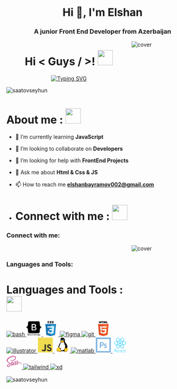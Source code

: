 <h1 align="center">Hi 👋, I'm Elshan</h1>
<h3 align="center">A junior Front End Developer from Azerbaijan</h3>
<!--======================================================= "Typing" Gif =======================================================-->
<img align="right" align="right" width="35%" height="250px" src="https://media.giphy.com/media/l2Je3ktsieOfOGa1G/giphy.gif" alt="cover"/>
<div align="center">

<!--======================================================= Header Section =======================================================-->
<h1 display="inline-block">Hi < Guys / >! <img height = 40px width = 40px src = "https://raw.githubusercontent.com/MartinHeinz/MartinHeinz/master/wave.gif"></h1>

[![Typing SVG](https://readme-typing-svg.herokuapp.com?color=06ff06&size=22&lines=<h1>I'm+Front+End+Developer</h1>)]()

</div>

<!--======================================================= About Section =======================================================-->

<!--======================================================= Viewer Counter =======================================================-->


<!--======================================================= "We can code this" Gif =======================================================-->

<p align="left"> <img src="https://komarev.com/ghpvc/?username=saatovseyhun&label=Profile%20views&color=0e75b6&style=flat" alt="saatovseyhun" /> </p>
  <h1> About me : <img src='https://raw.githubusercontent.com/MartinHeinz/MartinHeinz/master/wave.gif' height = 40px width = 40px></h1>

- 🌱 I’m currently learning **JavaScript**

- 👯 I’m looking to collaborate on **Developers**

- 🤝 I’m looking for help with **FrontEnd Projects**

- 💬 Ask me about **Html & Css & JS**

- 📫 How to reach me **elshanbayramov002@gmail.com**
- <h1 align="left" > Connect with me : <img src='https://raw.githubusercontent.com/ShahriarShafin/ShahriarShafin/main/Assets/handshake.gif' height = 40px width = 40px> </h1>

<h3 align="left">Connect with me:</h3>
<p align="left">
</p>
<img align="right" width="35%" height="250px" src="https://media.giphy.com/media/USV0ym3bVWQJJmNu3N/giphy.gif" alt="cover"/>

<br>
<h3 align="left">Languages and Tools:</h3>
<h1 align="left"> Languages and Tools : <img src = "https://media2.giphy.com/media/QssGEmpkyEOhBCb7e1/giphy.gif?cid=ecf05e47a0n3gi1bfqntqmob8g9aid1oyj2wr3ds3mg700bl&rid=giphy.gif" height = 40px width = 40px ></h1>
<p align="left"> <a href="https://www.gnu.org/software/bash/" target="_blank" rel="noreferrer"> <img src="https://www.vectorlogo.zone/logos/gnu_bash/gnu_bash-icon.svg" alt="bash" width="40" height="40"/> </a> <a href="https://getbootstrap.com" target="_blank" rel="noreferrer"> <img src="https://raw.githubusercontent.com/devicons/devicon/master/icons/bootstrap/bootstrap-plain-wordmark.svg" alt="bootstrap" width="40" height="40"/> </a> <a href="https://www.w3schools.com/css/" target="_blank" rel="noreferrer"> <img src="https://raw.githubusercontent.com/devicons/devicon/master/icons/css3/css3-original-wordmark.svg" alt="css3" width="40" height="40"/> </a> <a href="https://www.figma.com/" target="_blank" rel="noreferrer"> <img src="https://www.vectorlogo.zone/logos/figma/figma-icon.svg" alt="figma" width="40" height="40"/> </a> <a href="https://git-scm.com/" target="_blank" rel="noreferrer"> <img src="https://www.vectorlogo.zone/logos/git-scm/git-scm-icon.svg" alt="git" width="40" height="40"/> </a> <a href="https://www.w3.org/html/" target="_blank" rel="noreferrer"> <img src="https://raw.githubusercontent.com/devicons/devicon/master/icons/html5/html5-original-wordmark.svg" alt="html5" width="40" height="40"/> </a> <a href="https://www.adobe.com/in/products/illustrator.html" target="_blank" rel="noreferrer"> <img src="https://www.vectorlogo.zone/logos/adobe_illustrator/adobe_illustrator-icon.svg" alt="illustrator" width="40" height="40"/> </a> <a href="https://developer.mozilla.org/en-US/docs/Web/JavaScript" target="_blank" rel="noreferrer"> <img src="https://raw.githubusercontent.com/devicons/devicon/master/icons/javascript/javascript-original.svg" alt="javascript" width="40" height="40"/> </a> <a href="https://www.linux.org/" target="_blank" rel="noreferrer"> <img src="https://raw.githubusercontent.com/devicons/devicon/master/icons/linux/linux-original.svg" alt="linux" width="40" height="40"/> </a> <a href="https://www.mathworks.com/" target="_blank" rel="noreferrer"> <img src="https://upload.wikimedia.org/wikipedia/commons/2/21/Matlab_Logo.png" alt="matlab" width="40" height="40"/> </a> <a href="https://www.photoshop.com/en" target="_blank" rel="noreferrer"> <img src="https://raw.githubusercontent.com/devicons/devicon/master/icons/photoshop/photoshop-line.svg" alt="photoshop" width="40" height="40"/> </a> <a href="https://reactjs.org/" target="_blank" rel="noreferrer"> <img src="https://raw.githubusercontent.com/devicons/devicon/master/icons/react/react-original-wordmark.svg" alt="react" width="40" height="40"/> </a> <a href="https://sass-lang.com" target="_blank" rel="noreferrer"> <img src="https://raw.githubusercontent.com/devicons/devicon/master/icons/sass/sass-original.svg" alt="sass" width="40" height="40"/> </a> <a href="https://tailwindcss.com/" target="_blank" rel="noreferrer"> <img src="https://www.vectorlogo.zone/logos/tailwindcss/tailwindcss-icon.svg" alt="tailwind" width="40" height="40"/> </a> <a href="https://www.adobe.com/products/xd.html" target="_blank" rel="noreferrer"> <img src="https://cdn.worldvectorlogo.com/logos/adobe-xd.svg" alt="xd" width="40" height="40"/> </a> </p>
<!-- 
<p>&nbsp;<img align="center" src="https://github-readme-stats.vercel.app/api?username=saatovseyhun&show_icons=true&locale=en" alt="saatovseyhun" /></p> -->

<p><img align="center" src="https://github-readme-streak-stats.herokuapp.com/?user=saatovseyhun&" alt="saatovseyhun" /></p>

    

